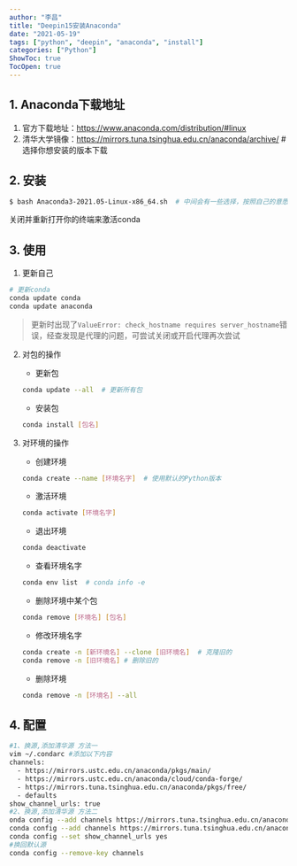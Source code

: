 ```yaml
---
author: "李昌"
title: "Deepin15安装Anaconda"
date: "2021-05-19"
tags: ["python", "deepin", "anaconda", "install"]
categories: ["Python"]
ShowToc: true
TocOpen: true
---
```


## 1. Anaconda下载地址
1. 官方下载地址：https://www.anaconda.com/distribution/#linux
2. 清华大学镜像：https://mirrors.tuna.tsinghua.edu.cn/anaconda/archive/   # 选择你想安装的版本下载

## 2. 安装
```bash
$ bash Anaconda3-2021.05-Linux-x86_64.sh  # 中间会有一些选择，按照自己的意愿选择即可 
```
关闭并重新打开你的终端来激活conda
## 3. 使用
1. 更新自己
```bash
# 更新conda
conda update conda  
conda update anaconda
```
> 更新时出现了`ValueError: check_hostname requires server_hostname`错误，经查发现是代理的问题，可尝试关闭或开启代理再次尝试

2. 对包的操作
    - 更新包
    ```bash
    conda update --all  # 更新所有包
    ```

    - 安装包
    ```bash
    conda install [包名] 
    ```

3. 对环境的操作
    - 创建环境
    ```bash
    conda create --name [环境名字]  # 使用默认的Python版本
    ```
    - 激活环境
    ```bash
    conda activate [环境名字]
    ```
    - 退出环境
    ```bash
    conda deactivate
    ```
    - 查看环境名字
    ```bash
    conda env list  # conda info -e
    ```
    - 删除环境中某个包
    ```bash
    conda remove [环境名] [包名]
    ```
    - 修改环境名字
    ```bash
    conda create -n [新环境名] --clone [旧环境名]  # 克隆旧的
    conda remove -n [旧环境名] # 删除旧的
    ```
    - 删除环境
    ```bash
    conda remove -n [环境名] --all
    ```
## 4. 配置
```bash
#1、换源,添加清华源 方法一
vim ~/.condarc #添加以下内容
channels:
  - https://mirrors.ustc.edu.cn/anaconda/pkgs/main/
  - https://mirrors.ustc.edu.cn/anaconda/cloud/conda-forge/
  - https://mirrors.tuna.tsinghua.edu.cn/anaconda/pkgs/free/
  - defaults
show_channel_urls: true
#2、换源,添加清华源 方法二
onda config --add channels https://mirrors.tuna.tsinghua.edu.cn/anaconda/pkgs/free/
conda config --add channels https://mirrors.tuna.tsinghua.edu.cn/anaconda/pkgs/main/
conda config --set show_channel_urls yes
#换回默认源
conda config --remove-key channels
```